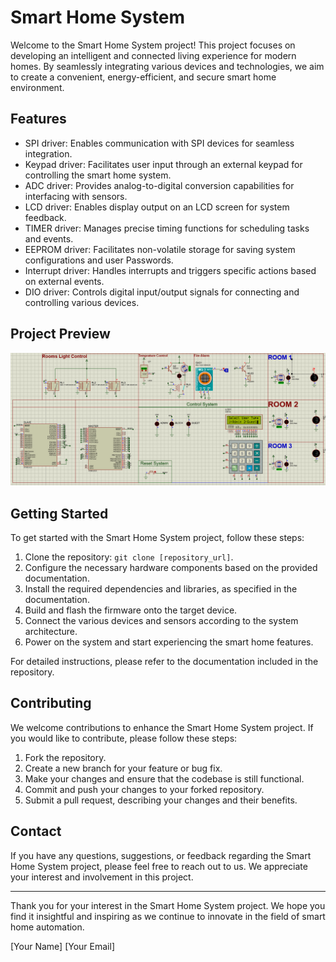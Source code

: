 # Smart Home System

Welcome to the Smart Home System project! This project focuses on developing an intelligent and connected living experience for modern homes. By seamlessly integrating various devices and technologies, we aim to create a convenient, energy-efficient, and secure smart home environment.

## Features

- SPI driver: Enables communication with SPI devices for seamless integration.
- Keypad driver: Facilitates user input through an external keypad for controlling the smart home system.
- ADC driver: Provides analog-to-digital conversion capabilities for interfacing with sensors.
- LCD driver: Enables display output on an LCD screen for system feedback.
- TIMER driver: Manages precise timing functions for scheduling tasks and events.
- EEPROM driver: Facilitates non-volatile storage for saving system configurations and user Passwords.
- Interrupt driver: Handles interrupts and triggers specific actions based on external events.
- DIO driver: Controls digital input/output signals for connecting and controlling various devices.

## Project Preview 
![Alt text](<Preview.jpg>)

## Getting Started

To get started with the Smart Home System project, follow these steps:

1. Clone the repository: `git clone [repository_url]`.
2. Configure the necessary hardware components based on the provided documentation.
3. Install the required dependencies and libraries, as specified in the documentation.
4. Build and flash the firmware onto the target device.
5. Connect the various devices and sensors according to the system architecture.
6. Power on the system and start experiencing the smart home features.

For detailed instructions, please refer to the documentation included in the repository.

## Contributing

We welcome contributions to enhance the Smart Home System project. If you would like to contribute, please follow these steps:

1. Fork the repository.
2. Create a new branch for your feature or bug fix.
3. Make your changes and ensure that the codebase is still functional.
4. Commit and push your changes to your forked repository.
5. Submit a pull request, describing your changes and their benefits.



## Contact

If you have any questions, suggestions, or feedback regarding the Smart Home System project, please feel free to reach out to us. We appreciate your interest and involvement in this project.

---

Thank you for your interest in the Smart Home System project. We hope you find it insightful and inspiring as we continue to innovate in the field of smart home automation.

[Your Name]
[Your Email]